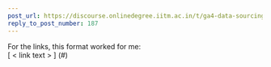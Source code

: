 ```yaml
---
post_url: https://discourse.onlinedegree.iitm.ac.in/t/ga4-data-sourcing-discussion-thread-tds-jan-2025/165959/225
reply_to_post_number: 187
---
```

For the links, this format worked for me:  
[ < link text > ] (#)